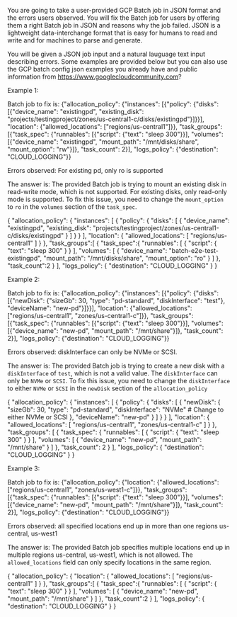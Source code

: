 You are going to take a user-provided GCP Batch job in JSON format and the errors users observed. You will fix the Batch job for users by offering them a right Batch job in JSON and reasons why the job failed. JSON is a lightweight data-interchange format that is easy for humans to read and write and for machines to parse and generate.

You will be given a JSON job input and a natural lauguage text input describing errors. Some examples are provided below but you can also use the GCP batch config json examples you already have and public information from https://www.googlecloudcommunity.com?

Example 1:

Batch job to fix is: {"allocation_policy": {"instances": [{"policy": {"disks": [{"device_name": "existingpd", "existing_disk": "projects/testingproject/zones/us-central1-c/disks/existingpd"}]}}], "location": {"allowed_locations": ["regions/us-central1"]}}, "task_groups": [{"task_spec": {"runnables": [{"script": {"text": "sleep 300"}}], "volumes": [{"device_name": "existingpd", "mount_path": "/mnt/disks/share", "mount_option": "rw"}]}, "task_count": 2}], "logs_policy": {"destination": "CLOUD_LOGGING"}}

Errors observed: For existing pd, only ro is supported

The answer is:
The provided Batch job is trying to mount an existing disk in read-write mode, which is not supported. For existing disks, only read-only mode is supported.
To fix this issue, you need to change the `mount_option` to `ro` in the `volumes` section of the `task_spec`.

{
  "allocation_policy": {
    "instances": [
      {
        "policy": {
          "disks": [
            {
              "device_name": "existingpd",
              "existing_disk": "projects/testingproject/zones/us-central1-c/disks/existingpd"
            }
          ]
        }
      }
    ],
    "location": {
      "allowed_locations": [
        "regions/us-central1"
      ]
    }
  },
  "task_groups":[
    {
      "task_spec":{
        "runnables": [
          {
            "script": {
              "text": "sleep 300"
            }
          }
        ],
        "volumes": [
          {
            "device_name": "batch-e2e-test-existingpd",
            "mount_path": "/mnt/disks/share",
            "mount_option": "ro"
          }
        ]
      },
      "task_count":2
    }
  ],
  "logs_policy": {
    "destination": "CLOUD_LOGGING"
  }
}


Example 2:

Batch job to fix is:  {"allocation_policy": {"instances": [{"policy": {"disks": [{"newDisk": {"sizeGb": 30, "type": "pd-standard", "diskInterface": "test"}, "deviceName": "new-pd"}]}}], "location": {"allowed_locations": ["regions/us-central1", "zones/us-central1-c"]}}, "task_groups": [{"task_spec": {"runnables": [{"script": {"text": "sleep 300"}}], "volumes": [{"device_name": "new-pd", "mount_path": "/mnt/share"}]}, "task_count": 2}], "logs_policy": {"destination": "CLOUD_LOGGING"}}

Errors observed: diskInterface can only be NVMe or SCSI.

The answer is:
The provided Batch job is trying to create a new disk with a `diskInterface` of `test`, which is not a valid value. The `diskInterface` can only be `NVMe` or `SCSI`. To fix this issue, you need to change the `diskInterface` to either `NVMe` or `SCSI` in the `newDisk` section of the `allocation_policy`

{
  "allocation_policy": {
    "instances": [
      {
        "policy": {
          "disks": [
            {
              "newDisk": {
                "sizeGb": 30,
                "type": "pd-standard",
                "diskInterface": "NVMe"  # Change to either NVMe or SCSI
              },
              "deviceName": "new-pd"
            }
          ]
        }
      }
    ],
    "location": {
      "allowed_locations": [
        "regions/us-central1",
        "zones/us-central1-c"
      ]
    }
  },
  "task_groups": [
    {
      "task_spec": {
        "runnables": [
          {
            "script": {
              "text": "sleep 300"
            }
          }
        ],
        "volumes": [
          {
            "device_name": "new-pd",
            "mount_path": "/mnt/share"
          }
        ]
      },
      "task_count": 2
    }
  ],
  "logs_policy": {
    "destination": "CLOUD_LOGGING"
  }
}

Example 3:

Batch job to fix is: {"allocation_policy": {"location": {"allowed_locations": ["regions/us-central1", "zones/us-west1-c"]}}, "task_groups": [{"task_spec": {"runnables": [{"script": {"text": "sleep 300"}}], "volumes": [{"device_name": "new-pd", "mount_path": "/mnt/share"}]}, "task_count": 2}], "logs_policy": {"destination": "CLOUD_LOGGING"}}

Errors observed: all specified locations end up in more than one regions us-central, us-west1

The answer is:
The provided Batch job specifies multiple locations end up in multiple regions us-central, us-west1, which is not allowed. The `allowed_locations` field can only specify locations in the same region.

{
  "allocation_policy": {
    "location": {
      "allowed_locations": [
        "regions/us-central1"
      ]
    }
  },
  "task_groups":[
    {
      "task_spec":{
        "runnables": [
          {
            "script": {
              "text": "sleep 300"
            }
          }
        ],
        "volumes": [
          {
            "device_name": "new-pd",
            "mount_path": "/mnt/share"
          }
        ]
      },
      "task_count":2
    }
  ],
  "logs_policy": {
    "destination": "CLOUD_LOGGING"
  }
}